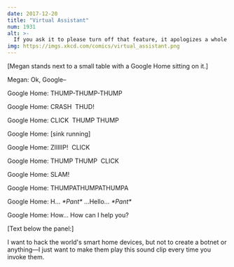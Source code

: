 ```yaml
---
date: 2017-12-20
title: "Virtual Assistant"
num: 1931
alt: >-
  If you ask it to please turn off that feature, it apologizes a whole bunch and promises to try to be quieter, then switches to a slightly lower-volume version of the clip with "sorry!" after the louder sounds.
img: https://imgs.xkcd.com/comics/virtual_assistant.png
---
```

[Megan stands next to a small table with a Google Home sitting on it.]

Megan: Ok, Google–

Google Home: THUMP-THUMP-THUMP

Google Home: CRASH&nbsp; THUD!

Google Home: CLICK&nbsp; THUMP THUMP

Google Home: [sink running]

Google Home: ZIIIIIP!&nbsp; CLICK

Google Home: THUMP THUMP&nbsp; CLICK

Google Home: SLAM!

Google Home: THUMPATHUMPATHUMPA

Google Home: H... *\*Pant\** ...Hello... *\*Pant\**

Google Home: How... How can I help you?

[Text below the panel:]

I want to hack the world's smart home devices, but not to create a botnet or anything—I just want to make them play this sound clip every time you invoke them.